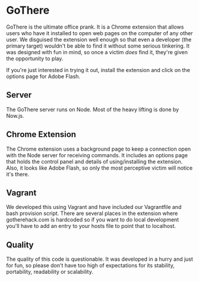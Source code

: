 # GoThere

GoThere is the ultimate office prank. It is a Chrome extension that allows users who have it installed to open web pages on the computer of any other user. We disguised the extension well enough so that even a developer (the primary target) wouldn't be able to find it without some serious tinkering. It was designed with fun in mind, so once a victim *does* find it, they're given the opportunity to play.

If you're just interested in trying it out, install the extension and click on the options page for Adobe Flash.

## Server

The GoThere server runs on Node. Most of the heavy lifting is done by Now.js.

## Chrome Extension

The Chrome extension uses a background page to keep a connection open with the Node server for receiving commands. It includes an options page that holds the control panel and details of using/installing the extension. Also, it looks like Adobe Flash, so only the most perceptive victim will notice it's there.

## Vagrant

We developed this using Vagrant and have included our Vagrantfile and bash provision script. There are several places in the extension where gotherehack.com is hardcoded so if you want to do local development you'll have to add an entry to your hosts file to point that to localhost.

## Quality

The quality of this code is questionable. It was developed in a hurry and just for fun, so please don't have too high of expectations for its stability, portability, readability or scalability.
